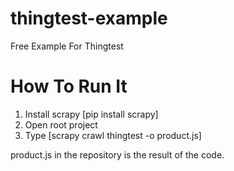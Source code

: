 # thingtest-example
Free Example For Thingtest

# How To Run It
1. Install scrapy [pip install scrapy]
2. Open root project
3. Type [scrapy crawl thingtest -o product.js]

product.js in the repository is the result of the code.
